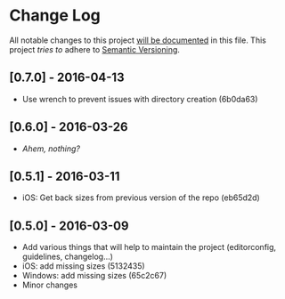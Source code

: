 # Change Log
All notable changes to this project [will be documented](http://keepachangelog.com/) in this file.
This project *tries to* adhere to [Semantic Versioning](http://semver.org/).

## [0.7.0] - 2016-04-13
- Use wrench to prevent issues with directory creation (6b0da63)

## [0.6.0] - 2016-03-26
- *Ahem, nothing?*

## [0.5.1] - 2016-03-11
- iOS: Get back sizes from previous version of the repo (eb65d2d)

## [0.5.0] - 2016-03-09
- Add various things that will help to maintain the project (editorconfig, guidelines, changelog...)
- iOS: add missing sizes (5132435)
- Windows: add missing sizes (65c2c67)
- Minor changes
